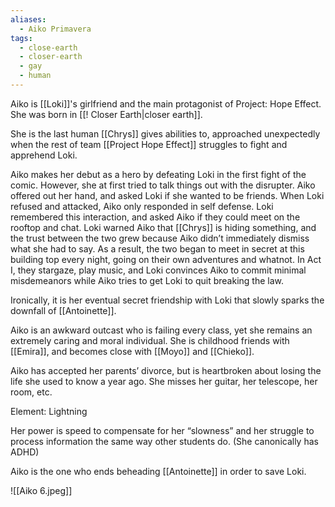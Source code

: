 ```yaml
---
aliases:
  - Aiko Primavera
tags:
  - close-earth
  - closer-earth
  - gay
  - human
---
```

Aiko is [[Loki]]'s girlfriend and the main protagonist of Project: Hope Effect. She was born in [[! Closer Earth|closer earth]].

She is the last human [[Chrys]] gives abilities to, approached unexpectedly when the rest of team [[Project Hope Effect]] struggles to fight and apprehend Loki. 

Aiko makes her debut as a hero by defeating Loki in the first fight of the comic. However, she at first tried to talk things out with the disrupter. Aiko offered out her hand, and asked Loki if she wanted to be friends. When Loki refused and attacked, Aiko only responded in self defense. Loki remembered this interaction, and asked Aiko if they could meet on the rooftop and chat. Loki warned Aiko that [[Chrys]] is hiding something, and the trust between the two grew because Aiko didn’t immediately dismiss what she had to say. As a result, the two began to meet in secret at this building top every night, going on their own adventures and whatnot. In Act I, they stargaze, play music, and Loki convinces Aiko to commit minimal misdemeanors while Aiko tries to get Loki to quit breaking the law.

Ironically, it is her eventual secret friendship with Loki that slowly sparks the downfall of [[Antoinette]].

Aiko is an awkward outcast who is failing every class, yet she remains an extremely caring and moral individual. She is childhood friends with [[Emira]], and becomes close with [[Moyo]] and [[Chieko]]. 

Aiko has accepted her parents’ divorce, but is heartbroken about losing the life she used to know a year ago. She misses her guitar, her telescope, her room, etc. 

Element: Lightning 

Her power is speed to compensate for her “slowness” and her struggle to process information the same way other students do. (She canonically has ADHD)

Aiko is the one who ends beheading [[Antoinette]] in order to save Loki.

![[Aiko 6.jpeg]]